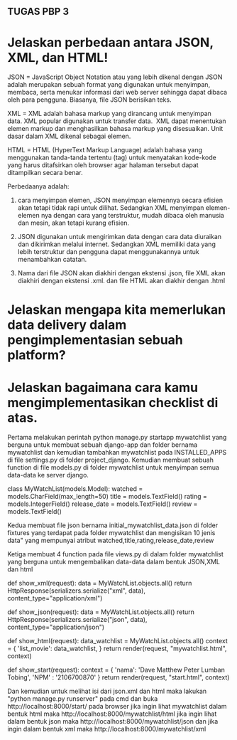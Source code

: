 ## TUGAS PBP 3

# Jelaskan perbedaan antara JSON, XML, dan HTML!
JSON = JavaScript Object Notation atau yang lebih dikenal dengan JSON adalah merupakan sebuah format yang digunakan untuk menyimpan, membaca, serta menukar informasi dari web server sehingga dapat dibaca oleh para pengguna. Biasanya, file JSON berisikan teks.

XML = XML adalah bahasa markup yang dirancang untuk menyimpan data. XML popular digunakan untuk transfer data.  XML dapat menentukan elemen markup dan menghasilkan bahasa markup yang disesuaikan. Unit dasar dalam XML dikenal sebagai elemen.

HTML = HTML (HyperText Markup Language) adalah bahasa yang menggunakan tanda-tanda tertentu (tag) untuk menyatakan kode-kode yang harus ditafsirkan oleh browser agar halaman tersebut dapat ditampilkan secara benar.

Perbedaanya adalah:
1) cara menyimpan elemen,  JSON menyimpan elemennya secara efisien akan tetapi tidak rapi untuk dilihat. Sedangkan XML menyimpan elemen-elemen nya dengan cara yang terstruktur, mudah dibaca oleh manusia dan mesin, akan tetapi kurang efisien.

2) JSON digunakan untuk mengirimkan data dengan cara data diuraikan dan dikirimkan melalui internet. Sedangkan XML memiliki data yang lebih terstruktur dan pengguna dapat menggunakannya untuk menambahkan catatan.

3) Nama dari file JSON akan diakhiri dengan ekstensi .json, file XML akan diakhiri dengan ekstensi .xml. dan file HTML akan diakhir dengan .html

# Jelaskan mengapa kita memerlukan data delivery dalam pengimplementasian sebuah platform?

# Jelaskan bagaimana cara kamu mengimplementasikan checklist di atas.

Pertama melakukan perintah python manage.py startapp mywatchlist yang berguna untuk membuat sebuah django-app dan folder bernama mywatchlist dan kemudian tambahkan mywatchlist pada INSTALLED_APPS di file settings.py di folder project_django. Kemudian membuat sebuah function di file models.py di folder mywatchlist untuk menyimpan semua data-data ke server django.

class MyWatchList(models.Model):
    watched = models.CharField(max_length=50)
    title = models.TextField()
    rating = models.IntegerField()
    release_date =  models.TextField()
    review =  models.TextField()

Kedua membuat file json bernama initial_mywatchlist_data.json di folder fixtures yang terdapat pada folder mywatchlist dan mengisikan 10 jenis data" yang mempunyai atribut watched,title,rating,release_date,review

Ketiga membuat 4 function pada file views.py di dalam folder mywatchlist yang berguna untuk mengembalikan data-data dalam bentuk JSON,XML dan html

def show_xml(request):
    data = MyWatchList.objects.all()
    return HttpResponse(serializers.serialize("xml", data), content_type="application/xml")


def show_json(request):
    data = MyWatchList.objects.all()
    return HttpResponse(serializers.serialize("json", data), content_type="application/json")


def show_html(request):
    data_watchlist = MyWatchList.objects.all()
    context = {
    'list_movie': data_watchlist,
    }
    return render(request, "mywatchlist.html", context)


def show_start(request):
    context = {
    'nama': 'Dave Matthew Peter Lumban Tobing',
    'NPM' : '2106700870'
    }
    return render(request, "start.html", context)

Dan kemudian untuk melihat isi dari json.xml dan html maka lakukan "python manage.py runserver" pada cmd dan buka http://localhost:8000/start/ pada browser jika ingin lihat mywatchlist dalam bentuk html maka http://localhost:8000/mywatchlist/html jika ingin lihat dalam bentuk json maka http://localhost:8000/mywatchlist/json dan jika ingin dalam bentuk xml maka http://localhost:8000/mywatchlist/xml



